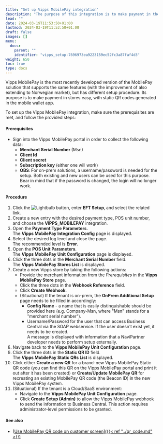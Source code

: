 ```yaml
---
title: "Set up Vipps MobilePay integration"
description: "The purpose of this integration is to make payment in the stores easy with static QR codes. Follow the instructions in this article to set it up."
lead: ""
date: 2024-03-19T11:53:50+01:00
lastmod: 2024-03-19T11:53:50+01:00
draft: false
images: []
menu:
  docs:
    parent: ""
    identifier: "vipps_setup-7696973ea9223159ec52fc3a87faf4d3"
weight: 650
toc: true
type: docs
---
```


Vipps MobilePay is the most recently developed version of the MobilePay solution that supports the same features (with the improvement of also extending to Norwegian market), but has different setup procedure. Its purpose is to make payment in stores easy, with static QR codes generated in the mobile wallet app. 

To set up the Vipps MobilePay integration, make sure the prerequisites are met, and follow the provided steps:

#### Prerequisites

- Sign into the Vipps MobilePay portal in order to collect the following data:
  - **Merchant Serial Number** (Msn)
  - **Client Id**
  - **Client secret**
  - **Subscription key** (either one will work)
  - **OBS**: For on-prem solutions, a username/password is needed for the setup. Both existing and new users can be used for this purpose. Bear in mind that if the password is changed, the login will no longer work. 

#### Procedure

1. Click the ![Lightbulb](Lightbulb_icon.PNG) button, enter **EFT Setup**, and select the related link.
2. Create a new entry with the desired payment type, POS unit number, and choose the **VIPPS_MOBILEPAY** integration.
3. Open the **Payment Type Parameters**.      
   The **Vipps MobilePay Integration Config** page is displayed.
4. Select the desired log level and close the page.      
   The recommended level is **Error**.
5. Open the **POS Unit Parameters**.     
   The **Vipps MobilePay Unit Configuration** page is displayed.
6. Click the three dots in the **Merchant Serial Number** field.    
   The **Vipps MobilePay Stores List** is displayed.
7. Create a new Vipps store by taking the following actions:    
   - Provide the merchant information from the *Prerequisites* in the **Vipps MobilePay Store** page. 
   - Click the three dots in the **Webhook Reference** field. 
   - Click **Create Webhook**.
   - (Situational) If the tenant is on-prem, the **OnPrem Additional Setup** page needs to be filled in accordingly:
     - **Config Name** - a name that is easily distinguishable should be provided here (e.g. Company-Msn, where "Msn" stands for a "merchant serial number").
     - Username/Password for the user that can access Business Central via the SOAP webservice. If the user doesn't exist yet, it needs to be created.      
   A message is displayed with information that a NaviPartner developer needs to perform setup externally.
8. Navigate back to the **Vipps MobilePay Unit Configuration** page. 
9. Click the three dots in the **Static QR ID** field.      
   The **Vipps MobilePay Static QRs List** is displayed.
10. Click either **Create a new QR** for a brand-new Vipps MobilePay Static QR code (you can find this QR on the Vipps MobilePay portal and print it out after it has been created) or **Create/Update MobilePay QR** for recreating an existing MobilePay QR code (the Beacon ID) in the new Vipps MobilePay system.
11. (Situational) If the tenant is a Cloud/SaaS environment:
    - Navigate to the **Vipps MobilePay Unit Configuration** page.
    - Click **Create Setup (Admin)** to allow the Vipps MobilePay webhook to send the information to Business Central. This action requires administrator-level permissions to be granted. 

#### See also

- [<ins>Use MobilePay QR code on customer screen<ins>]({{< ref "../qr_code.md" >}})